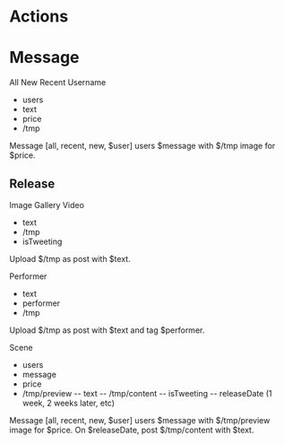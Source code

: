# Actions

# Message
All
New
Recent
Username
- users
- text
- price
- /tmp

Message [all, recent, new, $user] users $message with $/tmp image for $price.

## Release
Image
Gallery
Video
- text
- /tmp
- isTweeting

Upload $/tmp as post with $text.

Performer
- text
- performer
- /tmp

Upload $/tmp as post with $text and tag $performer.

Scene
- users
- message
- price
- /tmp/preview
-- text
-- /tmp/content
-- isTweeting
-- releaseDate (1 week, 2 weeks later, etc)

Message [all, recent, new, $user] users $message with $/tmp/preview image for $price.
On $releaseDate, post $/tmp/content with $text.